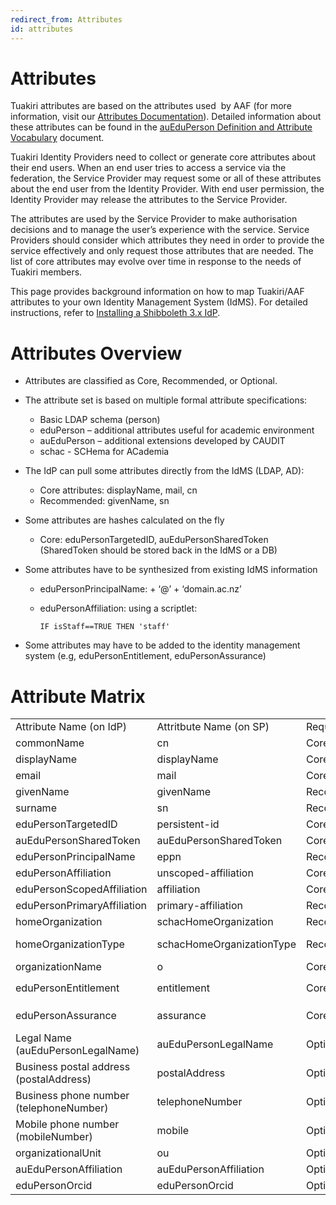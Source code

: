```yaml
---
redirect_from: Attributes
id: attributes
---
```

# Attributes

Tuakiri attributes are based on the attributes used  by AAF (for more information, visit our [Attributes Documentation](https://attributes.tuakiri.ac.nz/documentation/attributes)). Detailed information about these attributes can be found in the [auEduPerson Definition and Attribute Vocabulary](https://reannz.atlassian.net/wiki/download/attachments/3815538694/auEduPerson_attribute_vocabulary_v02-1-0.pdf?version=2&modificationDate=1598020111365&cacheVersion=1&api=v2) document.

Tuakiri Identity Providers need to collect or generate core attributes about their end users. When an end user tries to access a service via the federation, the Service Provider may request some or all of these attributes about the end user from the Identity Provider. With end user permission, the Identity Provider may release the attributes to the Service Provider.

The attributes are used by the Service Provider to make authorisation decisions and to manage the user’s experience with the service. Service Providers should consider which attributes they need in order to provide the service effectively and only request those attributes that are needed. The list of core attributes may evolve over time in response to the needs of Tuakiri members.

This page provides background information on how to map Tuakiri/AAF attributes to your own Identity Management System (IdMS). For detailed instructions, refer to [Installing a Shibboleth 3.x IdP](https://reannz.atlassian.net/wiki/spaces/Tuakiri/pages/3815538813/Installing+a+Shibboleth+3.x+IdP).

# Attributes Overview

*   Attributes are classified as Core, Recommended, or Optional.
*   The attribute set is based on multiple formal attribute specifications:
    *   Basic LDAP schema (person)
    *   eduPerson – additional attributes useful for academic environment
    *   auEduPerson – additional extensions developed by CAUDIT
    *   schac - SCHema for ACademia
*   The IdP can pull some attributes directly from the IdMS (LDAP, AD):
    *   Core attributes: displayName, mail, cn
    *   Recommended: givenName, sn
*   Some attributes are hashes calculated on the fly
    *   Core: eduPersonTargetedID, auEduPersonSharedToken (SharedToken should be stored back in the IdMS or a DB)
*   Some attributes have to be synthesized from existing IdMS information
    *   eduPersonPrincipalName: <uid> + ‘@’ + ‘domain.ac.nz’
    *   eduPersonAffiliation: using a scriptlet:
        
        ```
        IF isStaff==TRUE THEN 'staff'
        ```
        
*   Some attributes may have to be added to the identity management system (e.g, eduPersonEntitlement, eduPersonAssurance)

# Attribute Matrix

|     |     |     |     |
| --- | --- | --- | --- |
| Attribute Name (on IdP) | Attritbute Name (on SP) | Required? | Typical source |
| commonName | cn  | Core | LDAP ("cn" or "displayName") |
| displayName | displayName | Core | LDAP ("displayName") |
| email | mail | Core | LDAP ("mail") |
| givenName | givenName | Recommended | LDAP ("givenName") |
| surname | sn  | Recommended | LDAP ("sn") |
| eduPersonTargetedID | persistent-id | Core | Hash-on-the-fly |
| auEduPersonSharedToken | auEduPersonSharedToken | Core | Hash-with-write-back |
| eduPersonPrincipalName | eppn | Recommended | LDAP + rename + add Scope |
| eduPersonAffiliation | unscoped-affiliation | Core | Scripted definition |
| eduPersonScopedAffiliation | affiliation | Core | Take eduPersonAffiliation + rename + add Scope |
| eduPersonPrimaryAffiliation | primary-affiliation | Recommended | Scripted definition |
| homeOrganization | schacHomeOrganization | Recommended | static - "institution.domain.ac.nz" |
| homeOrganizationType | schacHomeOrganizationType | Recommended | static - "urn:mace:terena.org:schac:homeOrganizationType:int:university" |
| organizationName | o   | Core | static - "University of Your University" |
| eduPersonEntitlement | entitlement | Core | LDAP (if available)/Static/Scripted. Most relevant value: `urn:mace:dir:entitlement:common-lib-terms` |
| eduPersonAssurance | assurance | Core | LDAP (if available or synthesized from other available information) |
| Legal Name (auEduPersonLegalName) | auEduPersonLegalName | Optional | LDAP (if available) |
| Business postal address (postalAddress) | postalAddress | Optional | LDAP (if available) |
| Business phone number (telephoneNumber) | telephoneNumber | Optional | LDAP (if available) |
| Mobile phone number (mobileNumber) | mobile | Optional | LDAP (if available) |
| organizationalUnit | ou  | Optional | LDAP ("ou" or other if available) |
| auEduPersonAffiliation | auEduPersonAffiliation | Optional | Scripted definition (if underlying information available in LDAP) |
| eduPersonOrcid | eduPersonOrcid | Optional | LDAP (if available) |
